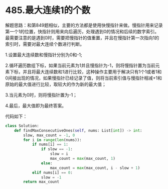 # 485.最大连续1的个数

解题思路：和第849题相似，主要的方法都是使用快慢指针来做。慢指针用来记录第一个1的位置，快指针则用来向后遍历，处理遇到0的情况和后续的数字索引。最需要注意的是遇到0时，需要把慢指针的值重置，并且在慢指针第一次指向1的索引时，需要对最大连续个数进行判断。

1.设置最大连续数和慢指针分别为0和-1;

2.循环遍历数组下标，如果当前元素为1并且慢指针为-1，则将慢指针置为当前元素下标，并且将最大连续数和1进行比较，这种操作主要用于解决只有1个1或者1和0间接出现的情况，如果慢指针已经记录了值，则将当前索引值与慢指针相减+1和原始的最大值进行比较，取较大的作为新的最大值；

3.当元素为0时，则将慢指针置为-1；

4.最后，最大值即为最终答案。

代码如下：

```python
class Solution:
    def findMaxConsecutiveOnes(self, nums: List[int]) -> int:
        slow, max_count = -1, 0
        for i in range(len(nums)):
            if nums[i] == 1:
                if slow == -1:
                    slow = i
                    max_count = max(max_count, 1)
                else:
                    max_count = max(max_count, i - slow + 1)
            elif nums[i] == 0:
                slow = -1
        return max_count
```